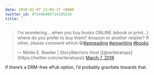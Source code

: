 ```yaml
---
date: 2018-03-07 13:04:27 +0000
twitter_id: 971446495714185216
title: ''
---
```


<blockquote class="twitter-tweet"><p lang="en" dir="ltr">I&#39;m wondering... when you buy books ONLINE (ebook or print...) where do you prefer to buy them? Amazon or another retailer? If other, please comment which 😄<a href="https://twitter.com/hashtag/amreading?src=hash&amp;ref_src=twsrc%5Etfw">#amreading</a> <a href="https://twitter.com/hashtag/amwriting?src=hash&amp;ref_src=twsrc%5Etfw">#amwriting</a> <a href="https://twitter.com/hashtag/books?src=hash&amp;ref_src=twsrc%5Etfw">#books</a></p>&mdash; Mollie E. Reeder | StoryWarriors Host ([@writeratops](https://twitter.com/writeratops)) <a href="https://twitter.com/writeratops/status/971444719862648833?ref_src=twsrc%5Etfw">March 7, 2018</a></blockquote>
<script async src="https://platform.twitter.com/widgets.js" charset="utf-8"></script>

If there’s a DRM-free ePub option, I’d probably gravitate towards that.
